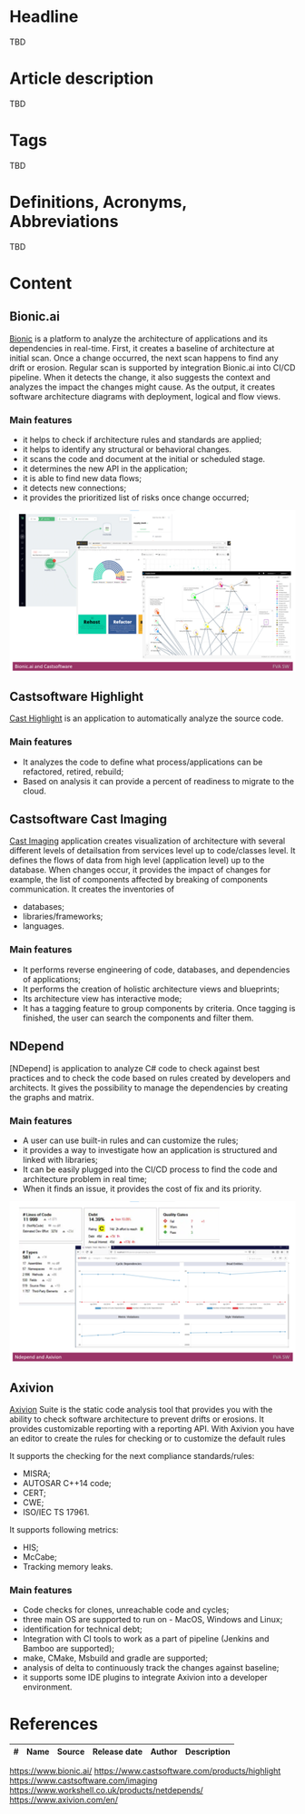 # Headline
TBD

# Article description
TBD 

# Tags
TBD

# Definitions, Acronyms, Abbreviations
TBD

# Content
## Bionic.ai

[Bionic](https://www.bionic.ai/) is a platform to analyze the architecture of applications and its dependencies in real-time.
First, it creates a baseline of architecture at initial scan.
Once a change occurred, the next scan happens to find any drift or erosion.
Regular scan is supported by integration Bionic.ai into CI/CD pipeline.
When it detects the change, it also suggests the context and analyzes the impact the changes might cause.
As the output, it creates software architecture diagrams with deployment, logical and flow views.

### Main features
- it helps to check if architecture rules and standards are applied;
- it helps to identify any structural or behavioral changes.
- it scans the code and document at the initial or scheduled stage.
- it determines the new API in the application;
- it is able to find new data flows;
- it detects new connections; 
- it provides the prioritized list of risks once change occurred; 

<img src="./DAGExistingSolutions1.png" alt="DAGExistingSolution" />

## Castsoftware Highlight 
[Cast Highlight](https://www.castsoftware.com/products/highlight) is an application to automatically analyze the source code.

### Main features
- It analyzes the code to define what process/applications can be refactored, retired, rebuild; 
- Based on analysis it can provide a percent of readiness to migrate to the cloud.

## Castsoftware Cast Imaging 
[Cast Imaging](https://www.castsoftware.com/imaging) application creates visualization of architecture with several different levels of detailsation from services level up to code/classes level. It defines the flows of data from high level (application level) up to the database. When changes occur, it provides the impact of changes for example, the list of components affected by breaking of components communication. It creates the inventories of 
- databases;
- libraries/frameworks;
- languages.

### Main features
- It performs reverse engineering of code, databases, and dependencies of applications;
- It performs the creation of holistic architecture views and blueprints;
- Its architecture view has interactive mode;
- It has a tagging feature to group components by criteria. Once tagging is finished, the user can search the components and filter them.

## NDepend
[NDepend] is application to analyze C# code to check against best practices and to check the code based on rules created by developers and architects.
It gives the possibility to manage the dependencies by creating the graphs and matrix.

### Main features
- A user can use built-in rules and can customize the rules;
- it provides a way to investigate how an application is structured and linked with libraries; 
- It can be easily plugged into the CI/CD process to find the code and architecture problem in real time;
- When it finds an issue, it provides the cost of fix and its priority.

<img src="./DAGExistingSolutions2.png" alt="DAGExistingSolution2" />

## Axivion
[Axivion](https://www.axivion.com/en/) Suite is the static code analysis tool that provides you with the ability to check software architecture to prevent drifts or erosions. It provides customizable reporting with a reporting API. With Axivion you have an editor to create the rules for checking or to customize the default rules

It supports the checking for the next compliance standards/rules:
- MISRA;
- AUTOSAR C++14 code;
- CERT;
- CWE;
- ISO/IEC TS 17961.

It supports following metrics: 
- HIS; 
- McCabe;
- Tracking memory leaks.

### Main features
- Code checks for clones, unreachable code and cycles;
- three main OS are supported to run on - MacOS, Windows and Linux;
- identification for technical debt;
- Integration with CI tools to work as a part of pipeline (Jenkins and Bamboo are supported);
- make, CMake, Msbuild and gradle are supported;
- analysis of delta to continuously track the changes against baseline;
- it supports some IDE plugins to integrate Axivion into a developer environment. 

# References
| # | Name                 | Source                | Release date           |  Author                 | Description   |
| - | ---------------------|---------------------- |----------------------- | ----------------------- |:-------------:|
https://www.bionic.ai/
https://www.castsoftware.com/products/highlight
https://www.castsoftware.com/imaging
https://www.workshell.co.uk/products/netdepends/
https://www.axivion.com/en/